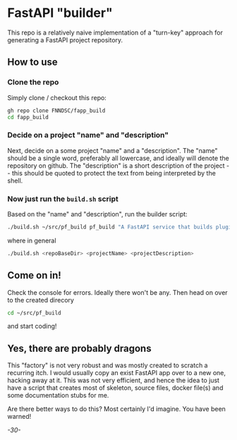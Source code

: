 # FastAPI "builder"

This repo is a relatively naive implementation of a "turn-key" approach for generating a FastAPI project repository.

## How to use

### Clone the repo

Simply clone / checkout this repo:

```bash
gh repo clone FNNDSC/fapp_build
cd fapp_build
```

### Decide on a project "name" and "description"

Next, decide on a some project "name" and a "description". The "name" should be a single word, preferably all lowercase, and ideally will denote the repository on github. The "description" is a short description of the project -- this should be quoted to protect the text from being interpreted by the shell.

### Now just run the `build.sh` script

Based on the "name" and "description", run the builder script:

```bash
./build.sh ~/src/pf_build pf_build "A FastAPI service that builds plugins"
```

where in general

```bash
./build.sh <repoBaseDir> <projectName> <projectDescription>
```

## Come on in!

Check the console for errors. Ideally there won't be any. Then head on over to the created direcory

```bash
cd ~/src/pf_build
```

and start coding!

## Yes, there are probably dragons

This "factory" is not very robust and was mostly created to scratch a recurring itch. I would usually copy an exist FastAPI app over to a new one, hacking away at it. This was not very efficient, and hence the idea to just have a script that creates most of skeleton, source files, docker file(s) and some documentation stubs for me.

Are there better ways to do this? Most certainly I'd imagine. You have been warned!

_-30-_
